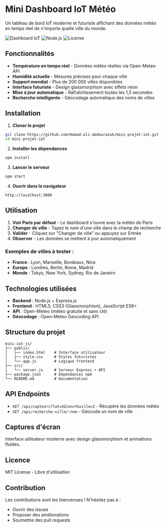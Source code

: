 # Mini Dashboard IoT Météo

Un tableau de bord IoT moderne et futuriste affichant des données météo en temps réel de n'importe quelle ville du monde.

![Dashboard IoT](https://img.shields.io/badge/Status-Fonctionnel-brightgreen) ![Node.js](https://img.shields.io/badge/Node.js-18+-green) ![License](https://img.shields.io/badge/License-MIT-blue)

## Fonctionnalités

- **Température en temps réel** - Données météo réelles via Open-Meteo API
- **Humidité actuelle** - Mesures précises pour chaque ville
- **Support mondial** - Plus de 200 000 villes disponibles
- **Interface futuriste** - Design glassmorphism avec effets néon
- **Mise à jour automatique** - Rafraîchissement toutes les 1,5 secondes
- **Recherche intelligente** - Géocodage automatique des noms de villes

## Installation

1. **Cloner le projet**
```bash
git clone https://github.com/Hamad-ali-abdourazak/mini-projet-iot.git
cd mini-projet-iot
```

2. **Installer les dépendances**
```bash
npm install
```

3. **Lancer le serveur**
```bash
npm start
```

4. **Ouvrir dans le navigateur**
```
http://localhost:3000
```

## Utilisation

1. **Voir Paris par défaut** - Le dashboard s'ouvre avec la météo de Paris
2. **Changer de ville** - Tapez le nom d'une ville dans le champ de recherche
3. **Valider** - Cliquez sur "Changer de ville" ou appuyez sur Entrée
4. **Observer** - Les données se mettent à jour automatiquement

### Exemples de villes à tester :
- **France** : Lyon, Marseille, Bordeaux, Nice
- **Europe** : Londres, Berlin, Rome, Madrid
- **Monde** : Tokyo, New York, Sydney, Rio de Janeiro

## Technologies utilisées

- **Backend** : Node.js + Express.js
- **Frontend** : HTML5, CSS3 (Glassmorphism), JavaScript ES6+
- **API** : Open-Meteo (météo gratuite et sans clé)
- **Géocodage** : Open-Meteo Geocoding API

## Structure du projet

```
mini-iot-js/
├── public/
│   ├── index.html    # Interface utilisateur
│   ├── style.css     # Styles futuristes
│   └── app.js        # Logique frontend
├── src/
│   └── server.js     # Serveur Express + API
├── package.json      # Dépendances npm
└── README.md         # Documentation
```

## API Endpoints

- `GET /api/capteurs?lat=X&lon=Y&ville=Z` - Récupère les données météo
- `GET /api/recherche-ville/:nom` - Géocode un nom de ville

## Captures d'écran

Interface utilisateur moderne avec design glassmorphism et animations fluides.

## Licence

MIT License - Libre d'utilisation

## Contribution

Les contributions sont les bienvenues ! N'hésitez pas à :
- Ouvrir des issues
- Proposer des améliorations
- Soumettre des pull requests


